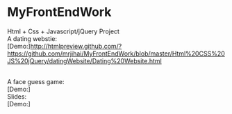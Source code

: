 # MyFrontEndWork

Html + Css + Javascript/jQuery Project<br>
A dating webstie:<br>
[Demo:]<http://htmlpreview.github.com/?https://github.com/mrjihai/MyFrontEndWork/blob/master/Html%20CSS%20JS%20jQuery/datingWebsite/Dating%20Website.html>

<br>
A face guess game:<br>
[Demo:]<http://htmlpreview.github.com/?https://github.com/mrjihai/MyFrontEndWork/blob/master/Html%20CSS%20JS%20jQuery/faceGuessGame/FaceGuessGame.html>
<br>
Slides:<br>
[Demo:]<http://htmlpreview.github.io/?https://github.com/mrjihai/MyFrontEndWork/blob/master/Html%20CSS%20JS%20jQuery/slides/slides.html>


